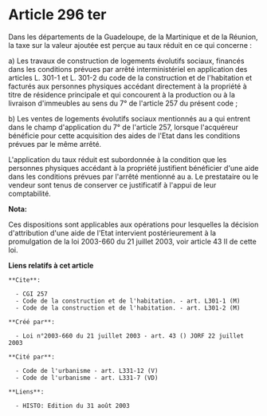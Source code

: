 # Article 296 ter

Dans les départements de la Guadeloupe, de la Martinique et de la Réunion, la taxe sur la valeur ajoutée est perçue au taux
réduit en ce qui concerne :

a) Les travaux de construction de logements évolutifs sociaux, financés dans les conditions prévues par arrêté
interministériel en application des articles L. 301-1 et L. 301-2 du code de la construction et de l'habitation et facturés
aux personnes physiques accédant directement à la propriété à titre de résidence principale et qui concourent à la production
ou à la livraison d'immeubles au sens du 7° de l'article 257 du présent code ;

b) Les ventes de logements évolutifs sociaux mentionnés au a qui entrent dans le champ d'application du 7° de l'article 257,
lorsque l'acquéreur bénéficie pour cette acquisition des aides de l'Etat dans les conditions prévues par le même arrêté.

L'application du taux réduit est subordonnée à la condition que les personnes physiques accédant à la propriété justifient
bénéficier d'une aide dans les conditions prévues par l'arrêté mentionné au a. Le prestataire ou le vendeur sont tenus de
conserver ce justificatif à l'appui de leur comptabilité.

**Nota:**

Ces dispositions sont applicables aux opérations pour lesquelles la décision d'attribution d'une aide de l'Etat intervient
postérieurement à la promulgation de la loi 2003-660 du 21 juillet 2003, voir article 43 II de cette loi.

**Liens relatifs à cet article**

	**Cite**:

	  - CGI 257
	  - Code de la construction et de l'habitation. - art. L301-1 (M)
	  - Code de la construction et de l'habitation. - art. L301-2 (M)

	**Créé par**:

	  - Loi n°2003-660 du 21 juillet 2003 - art. 43 () JORF 22 juillet 2003

	**Cité par**:

	  - Code de l'urbanisme - art. L331-12 (V)
	  - Code de l'urbanisme - art. L331-7 (VD)

	**Liens**:

	  - HISTO: Edition du 31 août 2003
